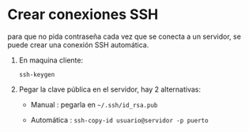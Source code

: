 # Crear conexiones SSH 

para que no pida contraseña cada vez que se conecta a un servidor, se puede crear una conexión SSH automática.


1. En maquina cliente:

    ```ssh-keygen```

2. Pegar la clave pública en el servidor, hay 2 alternativas:

    - Manual : pegarla en ```~/.ssh/id_rsa.pub```

    - Automática : ```ssh-copy-id usuario@servidor -p puerto```
